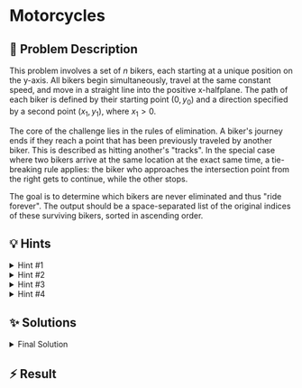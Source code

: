 # Motorcycles

## 📝 Problem Description

This problem involves a set of $n$ bikers, each starting at a unique position on the y-axis. All bikers begin simultaneously, travel at the same constant speed, and move in a straight line into the positive x-halfplane. The path of each biker is defined by their starting point $(0, y_0)$ and a direction specified by a second point $(x_1, y_1)$, where $x_1 > 0$.

The core of the challenge lies in the rules of elimination. A biker's journey ends if they reach a point that has been previously traveled by another biker. This is described as hitting another's "tracks". In the special case where two bikers arrive at the same location at the exact same time, a tie-breaking rule applies: the biker who approaches the intersection point from the right gets to continue, while the other stops.

The goal is to determine which bikers are never eliminated and thus "ride forever". The output should be a space-separated list of the original indices of these surviving bikers, sorted in ascending order.

## 💡 Hints

<details>
<summary>Hint #1</summary>
The path of each biker is a straight line starting from the y-axis. How can you represent these paths mathematically? Since all bikers travel at the same constant total speed, consider what this implies for their individual speed components in the horizontal and vertical directions. A biker whose path is more horizontal will cover ground in the x-direction faster than a biker whose path is more vertical.
</details>
<details>
<summary>Hint #2</summary>
Each biker's path can be described by a linear equation of the form $y = mx + b$. The y-intercept, $b$, is simply the biker's starting y-coordinate. The slope, $m$, can be calculated from the given direction vector. The key question is: if two bikers' paths intersect, which one gets eliminated? The biker who reaches the intersection point first continues. How does the slope $m$ relate to how quickly a biker reaches an intersection point at some $x > 0$?
</details>
<details>
<summary>Hint #3</summary>
A biker with a smaller absolute slope, $|m|$, has a larger horizontal velocity component. This means they will always reach any given x-coordinate faster than a biker with a larger absolute slope. Consequently, at any intersection point, **the biker with the smaller absolute slope eliminates the one with the larger absolute slope.** This is the primary rule of elimination. The tie-breaking rule for bikers arriving at the same time applies only when their absolute slopes are equal. How can you use this insight to build an efficient algorithm?
</details>
<details>
<summary>Hint #4</summary>
A brute-force comparison of all pairs of bikers would be too slow ($O(N^2)$). To optimize, we can process the bikers in a structured manner. Try sorting all bikers based on their starting y-coordinate. A biker can be eliminated either by someone starting below them or by someone starting above them. This suggests that we might need to handle these two cases. Consider two separate passes over the sorted bikers: one from bottom-to-top to handle eliminations from below, and another from top-to-bottom to handle eliminations from above. In each pass, how can you keep track of the "most dangerous" biker seen so far?
</details>

## ✨ Solutions

<details>
<summary>Final Solution</summary>
This problem can be solved by modeling the bikers' paths and applying a geometric insight to determine eliminations efficiently. The core idea is to process bikers in sorted order of their starting positions and track potential eliminators in two separate passes.

### Modeling the Bikers

Each biker starts at $(0, y_0)$ and rides in the direction of $(x_1, y_1)$. This defines a ray in the positive x-halfplane, which is part of a line with the equation $y = mx + b$.
- The **y-intercept $b$** is simply the starting coordinate $y_0$.
- The **slope $m$** is calculated as $\frac{\Delta y}{\Delta x} = \frac{y_1 - y_0}{x_1}$.

Since the coordinates can be large, using standard floating-point types like `double` for the slope can lead to precision errors. It is crucial to use a data structure that can represent fractions exactly, such as `CGAL::Gmpq` or a custom rational number class.

### The Key Insight: Elimination by Slope

All bikers travel at the same constant speed. Let this speed be $v$. The velocity vector for a biker with slope $m$ is proportional to $(1, m)$. The speed is the magnitude of this vector, $v = k \sqrt{1^2 + m^2}$ for some constant $k$. This implies that the horizontal component of the velocity is $v_x = \frac{v}{\sqrt{1+m^2}}$.

From this, we can see that a **smaller absolute slope $|m|$ results in a larger horizontal speed $v_x$**. When two bikers' paths intersect at some point $(x_{int}, y_{int})$ with $x_{int} > 0$, the biker with the larger horizontal speed will reach that x-coordinate first, and thus the intersection point first.

This leads to our fundamental elimination rule:
> At an intersection, the biker with the **smaller absolute slope `|m|`** wins and eliminates the biker with the larger absolute slope.

The problem's tie-breaking rule (biker from the right wins) applies when two bikers have equal absolute slopes. If bikers $i$ and $j$ have $|m_i| = |m_j|$, the one starting lower on the y-axis will be "to the right" of the other at any vertical line, so the lower biker wins the tie.

### The Two-Pass Algorithm

A naive $O(N^2)$ approach checking every pair of bikers is too slow for the given constraints. We can devise a more efficient, linear-time algorithm (after sorting) by processing the bikers in order of their starting y-coordinates. A biker can be eliminated by someone starting *below* them or someone starting *above* them. We handle these two scenarios in two separate passes.

First, we sort all bikers in ascending order based on their y-intercept $b$ (their starting $y_0$). We use a boolean array, `rides_forever`, initialized to `true` for all bikers.

#### Pass 1: Elimination from Below (Bottom-to-Top)

In this pass, we iterate through the sorted bikers from bottom to top and determine which ones are eliminated by bikers starting below them. We maintain a "champion" from below—the biker seen so far who is the most effective at eliminating others above them.

- **Who can eliminate whom?** For a biker $j$ starting below a biker $i$ ($y_{0,j} < y_{0,i}$), their paths can only intersect in the positive x-halfplane if $j$'s path converges towards $i$'s path. This happens if $m_j > m_i$.
- **Who is the champion?** The most dangerous eliminator from below is the one who wins all its encounters. This is the one with the minimum absolute slope among all potential eliminators.

Our algorithm iterates from the bottom-most biker upwards, maintaining the slope of the biker with the current minimum absolute slope encountered so far. Let's call this `min_abs_slope_below`.

For each biker `i`, we check if they can be eliminated by the current "champion" represented by `min_abs_slope_below`.
1.  **Intersection Condition**: An intersection with a biker below is possible only if the current biker's slope `m_i` is less than the champion's slope.
2.  **Elimination Condition**: If they intersect, we compare their absolute slopes. Biker `i` is eliminated if `abs(min_abs_slope_below) <= abs(m_i)`. The equality handles the tie-break, where the biker from below (the champion) wins.
3.  **Updating the Champion**: After checking biker `i`, we see if `i` can become a new champion. Biker `i` becomes the new reference if its absolute slope is smaller than the current `min_abs_slope_below`. This new champion will be used to test subsequent bikers further up the y-axis.

#### Pass 2: Elimination from Above (Top-to-Bottom)

This pass is symmetric to the first. We iterate through the sorted bikers from top to bottom to find eliminations caused by bikers starting above. We maintain a `min_abs_slope_above`.

For each biker `i`, we check for elimination by the champion from above.
1.  **Intersection Condition**: For a biker `j` above `i` ($y_{0,j} > y_{0,i}$), their paths intersect for $x>0$ if $m_j < m_i$.
2.  **Elimination Condition**: If they intersect, biker `i` is eliminated if `abs(min_abs_slope_above) < abs(m_i)`. Note the strict inequality: in a tie of absolute slopes, biker `i` (who is below) wins, so they are *not* eliminated.
3.  **Updating the Champion**: Biker `i` becomes the new champion from above if its absolute slope is smaller than the current `min_abs_slope_above`.

After both passes, any biker `i` for whom `rides_forever[i]` is still `true` is a survivor. We then print their original indices in sorted order.

### C++ Implementation
```cpp
#include <iostream>
#include <vector>
#include <tuple>
#include <algorithm>
#include <CGAL/Gmpq.h>

// A Biker is represented by their y-intercept, slope, and original index.
// Using CGAL::Gmpq for the slope is crucial to avoid floating-point precision issues.
typedef std::tuple<int64_t, CGAL::Gmpq, int> Biker;

void solve() {
    int n;
    std::cin >> n;

    std::vector<Biker> bikers;
    bikers.reserve(n);
    for (int i = 0; i < n; ++i) {
        int64_t y0, x1, y1;
        std::cin >> y0 >> x1 >> y1;
        CGAL::Gmpq slope(y1 - y0, x1);
        bikers.emplace_back(y0, slope, i);
    }

    // Sort bikers by their starting y-coordinate (y-intercept) in ascending order.
    std::sort(bikers.begin(), bikers.end());

    std::vector<bool> rides_forever(n, true);

    // Pass 1: Elimination from below (bottom to top)
    if (n > 0) {
        CGAL::Gmpq champ_slope = std::get<1>(bikers[0]);
        for (int i = 1; i < n; ++i) {
            CGAL::Gmpq current_slope = std::get<1>(bikers[i]);
            int original_index = std::get<2>(bikers[i]);

            // Paths intersect for x > 0 only if current biker's slope is less than champion's.
            if (champ_slope > current_slope) {
                // If they intersect, check who wins based on absolute slope.
                // Champion from below wins ties (<=).
                if (CGAL::abs(champ_slope) <= CGAL::abs(current_slope)) {
                    rides_forever[original_index] = false;
                } else {
                    champ_slope = current_slope; // Current biker becomes the new champion.
                }
            } else {
                // No intersection, but current biker might become a better champion
                // for bikers further up due to a smaller absolute slope.
                if (CGAL::abs(champ_slope) >= CGAL::abs(current_slope)) {
                    champ_slope = current_slope;
                }
            }
        }
    }
    
    // Pass 2: Elimination from above (top to bottom)
    if (n > 0) {
        CGAL::Gmpq champ_slope = std::get<1>(bikers[n - 1]);
        for (int i = n - 2; i >= 0; --i) {
            CGAL::Gmpq current_slope = std::get<1>(bikers[i]);
            int original_index = std::get<2>(bikers[i]);

            // Paths intersect for x > 0 only if current biker's slope is greater than champion's.
            if (champ_slope < current_slope) {
                // If they intersect, check who wins.
                // Champion from above loses ties (<).
                if (CGAL::abs(champ_slope) < CGAL::abs(current_slope)) {
                    rides_forever[original_index] = false;
                } else {
                    champ_slope = current_slope; // Current biker becomes new champion.
                }
            } else {
                // No intersection, but update champion if current biker is better.
                if (CGAL::abs(champ_slope) >= CGAL::abs(current_slope)) {
                    champ_slope = current_slope;
                }
            }
        }
    }

    // Output the original indices of surviving bikers.
    for (int i = 0; i < n; ++i) {
        if (rides_forever[i]) {
            std::cout << i << " ";
        }
    }
    std::cout << std::endl;
}

int main() {
    std::ios_base::sync_with_stdio(false);
    std::cin.tie(NULL);
    int t;
    std::cin >> t;
    while (t--) {
        solve();
    }
    return 0;
}
```
</details>

## ⚡ Result

```plaintext

```